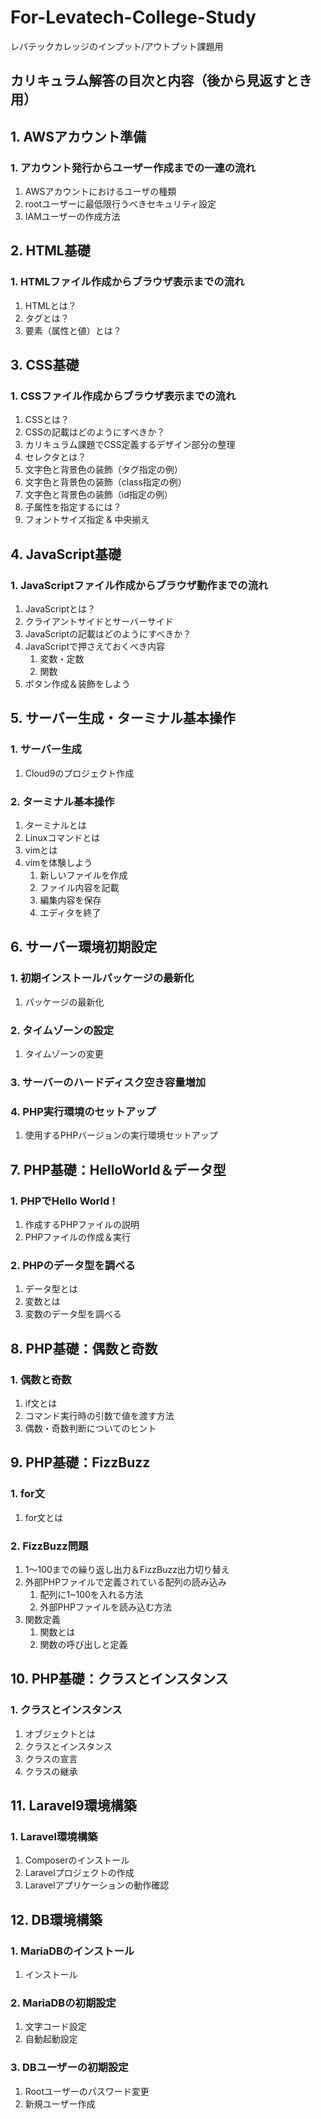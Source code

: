 # For-Levatech-College-Study
レバテックカレッジのインプット/アウトプット課題用

## カリキュラム解答の目次と内容（後から見返すとき用）

## 1. AWSアカウント準備
### 1. アカウント発行からユーザー作成までの一連の流れ
1. AWSアカウントにおけるユーザの種類
2. rootユーザーに最低限行うべきセキュリティ設定
3. IAMユーザーの作成方法

## 2. HTML基礎
### 1. HTMLファイル作成からブラウザ表示までの流れ
1. HTMLとは？
2. タグとは？
3. 要素（属性と値）とは？

## 3. CSS基礎
### 1. CSSファイル作成からブラウザ表示までの流れ
1. CSSとは？
2. CSSの記載はどのようにすべきか？
3. カリキュラム課題でCSS定義するデザイン部分の整理
4. セレクタとは？
5. 文字色と背景色の装飾（タグ指定の例）
6. 文字色と背景色の装飾（class指定の例）
7. 文字色と背景色の装飾（id指定の例）
8. 子属性を指定するには？
9. フォントサイズ指定 & 中央揃え

## 4. JavaScript基礎
### 1. JavaScriptファイル作成からブラウザ動作までの流れ
1. JavaScriptとは？
2. クライアントサイドとサーバーサイド
3. JavaScriptの記載はどのようにすべきか？
4. JavaScriptで押さえておくべき内容
    1. 変数・定数
    2. 関数
5. ボタン作成＆装飾をしよう

## 5. サーバー生成・ターミナル基本操作
### 1. サーバー生成
1. Cloud9のプロジェクト作成
### 2. ターミナル基本操作
1. ターミナルとは
2. Linuxコマンドとは
3. vimとは
4. vimを体験しよう
    1. 新しいファイルを作成
    2. ファイル内容を記載
    3. 編集内容を保存
    4. エディタを終了

## 6. サーバー環境初期設定
### 1. 初期インストールパッケージの最新化
1. パッケージの最新化
### 2. タイムゾーンの設定
1. タイムゾーンの変更
### 3. サーバーのハードディスク空き容量増加
### 4. PHP実行環境のセットアップ
1. 使用するPHPバージョンの実行環境セットアップ

## 7. PHP基礎：HelloWorld＆データ型
### 1. PHPでHello World !
1. 作成するPHPファイルの説明
2. PHPファイルの作成＆実行
### 2. PHPのデータ型を調べる
1. データ型とは
2. 変数とは
3. 変数のデータ型を調べる

## 8. PHP基礎：偶数と奇数
### 1. 偶数と奇数
1. if文とは
2. コマンド実行時の引数で値を渡す方法
3. 偶数・奇数判断についてのヒント

## 9. PHP基礎：FizzBuzz
### 1. for文
1. for文とは
### 2. FizzBuzz問題
1. 1〜100までの繰り返し出力＆FizzBuzz出力切り替え
2. 外部PHPファイルで定義されている配列の読み込み
    1. 配列に1~100を入れる方法
    2. 外部PHPファイルを読み込む方法
3. 関数定義
    1. 関数とは
    2. 関数の呼び出しと定義

## 10. PHP基礎：クラスとインスタンス
### 1. クラスとインスタンス
1. オブジェクトとは
2. クラスとインスタンス
3. クラスの宣言
4. クラスの継承

## 11. Laravel9環境構築
### 1. Laravel環境構築
1. Composerのインストール
2. Laravelプロジェクトの作成
3. Laravelアプリケーションの動作確認

## 12. DB環境構築
### 1. MariaDBのインストール
1. インストール
### 2. MariaDBの初期設定
1. 文字コード設定
2. 自動起動設定
### 3. DBユーザーの初期設定
1. Rootユーザーのパスワード変更
2. 新規ユーザー作成